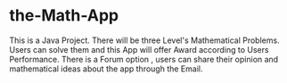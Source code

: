 # the-Math-App
This is a Java Project. There will be three Level's Mathematical Problems. Users can solve them and this App will offer Award according to Users Performance. There is a Forum option , users can share their opinion and mathematical ideas about the app through the Email.
